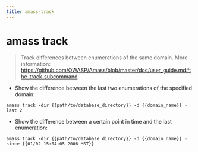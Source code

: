 ```yaml
---
title: amass-track
---
```

# amass track

> Track differences between enumerations of the same domain.
> More information: <https://github.com/OWASP/Amass/blob/master/doc/user_guide.md#the-track-subcommand>.

- Show the difference between the last two enumerations of the specified domain:

`amass track -dir {{path/to/database_directory}} -d {{domain_name}} -last 2`

- Show the difference between a certain point in time and the last enumeration:

`amass track -dir {{path/to/database_directory}} -d {{domain_name}} -since {{01/02 15:04:05 2006 MST}}`
